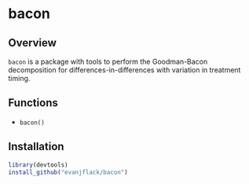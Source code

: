 # bacon

## Overview

`bacon` is a package with tools to perform the Goodman-Bacon decomposition for differences-in-differences with variation in treatment timing.

## Functions
* `bacon()`

## Installation
``` r
library(devtools)
install_github("evanjflack/bacon")
```
